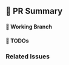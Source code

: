 ## 📝 PR Summary

<!-- 예시) README를 추가해봤습니다. -->

#### 🌲 Working Branch

<!-- 예시) docs/#4 -->

#### 🌲 TODOs

<!-- 예시) * README추가  -->

### Related Issues

<!-- 예시) * resolve #4 -->

<!-- 예시) * @JakePark929 README작성. -->
